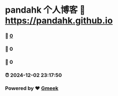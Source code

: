 # pandahk 个人博客 :link: https://pandahk.github.io 
### :page_facing_up: [0](https://pandahk.github.io/tag.html) 
### :speech_balloon: 0 
### :hibiscus: 0 
### :alarm_clock: 2024-12-02 23:17:50 
### Powered by :heart: [Gmeek](https://github.com/Meekdai/Gmeek)
